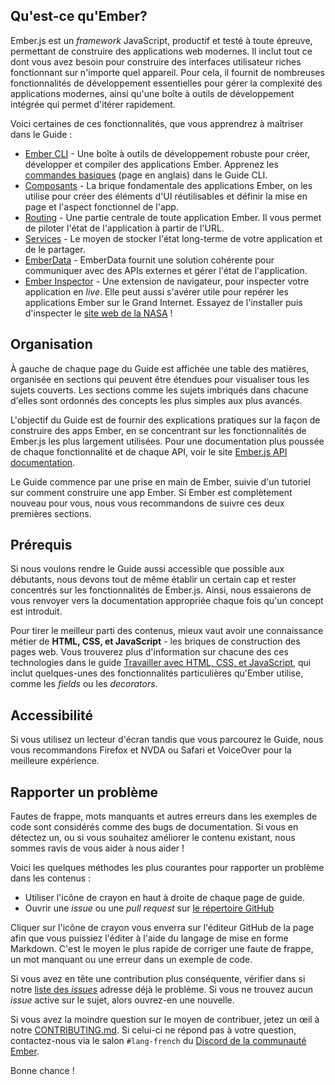 ## Qu'est-ce qu'Ember?

Ember.js est un _framework_ JavaScript, productif et testé à toute épreuve, permettant de construire des applications web modernes. 
Il inclut tout ce dont vous avez besoin pour construire des interfaces utilisateur riches fonctionnant sur n'importe quel appareil. Pour cela, il fournit de nombreuses fonctionnalités de développement essentielles pour gérer la complexité des applications modernes, ainsi qu'une boîte à outils de développement intégrée qui permet d'itérer rapidement.

Voici certaines de ces fonctionnalités, que vous apprendrez à maîtriser dans le Guide&nbsp;:

* [Ember CLI](https://cli.emberjs.com/release/) - Une boîte à outils de développement robuste pour créer, développer et compiler des applications Ember. Apprenez les [commandes basiques](https://cli.emberjs.com/release/basic-use/cli-commands/) (page en anglais) dans le Guide CLI.
* [Composants](../components/) - La brique fondamentale des applications Ember, on les utilise pour créer des éléments d'UI réutilisables et définir la mise en page et l'aspect fonctionnel de l'app.
* [Routing](../routing/) - Une partie centrale de toute application Ember. Il vous permet de piloter l'état de l'application à partir de l'URL.
* [Services](../services/) - Le moyen de stocker l'état long-terme de votre application et de le partager.
* [EmberData](../models/) - EmberData fournit une solution cohérente pour communiquer avec des APIs externes et gérer l'état de l'application.
* [Ember Inspector](../ember-inspector/) - Une extension de navigateur, pour inspecter votre application en _live_. Elle peut aussi s'avérer utile pour repérer les applications Ember sur le Grand Internet. Essayez de l'installer puis d'inspecter le [site web de la NASA](https://www.nasa.gov/)&nbsp;!

## Organisation

À gauche de chaque page du Guide est affichée une table des matières, organisée en sections qui peuvent être étendues pour visualiser tous les sujets couverts. Les sections comme les sujets imbriqués dans chacune d'elles sont ordonnés des concepts les plus simples aux plus avancés.

L'objectif du Guide est de fournir des explications pratiques sur la façon de construire des apps Ember, en se concentrant sur les fonctionnalités de Ember.js les plus largement utilisées.
Pour une documentation plus poussée de chaque fonctionnalité et de chaque API, voir le site [Ember.js API documentation](https://api.emberjs.com/).

Le Guide commence par une prise en main de Ember, suivie d'un tutoriel sur comment construire une app Ember. Si Ember est complètement nouveau pour vous, nous vous recommandons de suivre ces deux premières sections.

## Prérequis

Si nous voulons rendre le Guide aussi accessible que possible aux débutants, nous devons tout de même établir un certain cap et rester concentrés sur les fonctionnalités de Ember.js. Ainsi, nous essaierons de vous renvoyer vers la documentation appropriée chaque fois qu'un concept est introduit.

Pour tirer le meilleur parti des contenus, mieux vaut avoir une connaissance métier de **HTML, CSS, et JavaScript** - les briques de construction des pages web. Vous trouverez plus d'information sur chacune des ces technologies dans le guide [Travailler avec HTML, CSS, et JavaScript](./working-with-html-css-and-javascript), qui inclut quelques-unes des fonctionnalités particulières qu'Ember utilise, comme les _fields_ ou les _decorators_.

## Accessibilité

Si vous utilisez un lecteur d'écran tandis que vous parcourez le Guide, nous vous recommandons Firefox et NVDA ou Safari et VoiceOver pour la meilleure expérience.

## Rapporter un problème

Fautes de frappe, mots manquants et autres erreurs dans les exemples de code sont considérés comme des bugs de documentation. Si vous en détectez un, ou si vous souhaitez améliorer le contenu existant, nous sommes ravis de vous aider à nous aider&nbsp;!

Voici les quelques méthodes les plus courantes pour rapporter un problème dans les contenus&nbsp;:

* Utiliser l'icône de crayon en haut à droite de chaque page de guide.
* Ouvrir une _issue_ ou une _pull request_ sur [le répertoire GitHub](https://github.com/DazzlingFugu/ember-fr-guides-source)

Cliquer sur l'icône de crayon vous enverra sur l'éditeur GitHub de la page afin que vous puissiez l'éditer à l'aide du langage de mise en forme Markdown. C'est le moyen le plus rapide de corriger une faute de frappe, un mot manquant ou une erreur dans un exemple de code.

Si vous avez en tête une contribution plus conséquente, vérifier dans si notre [liste des _issues_](https://github.com/DazzlingFugu/ember-fr-guides-source/issues) adresse déjà le problème. Si vous ne trouvez aucun _issue_ active sur le sujet, alors ouvrez-en une nouvelle.

Si vous avez la moindre question sur le moyen de contribuer, jetez un œil à notre [CONTRIBUTING.md](https://github.com/DazzlingFugu/ember-fr-guides-source/blob/master/CONTRIBUTING.md). Si celui-ci ne répond pas à votre question, contactez-nous via le salon `#lang-french` du [Discord de la communauté Ember](https://discordapp.com/invite/zT3asNS).

Bonne chance&nbsp;!
